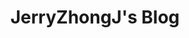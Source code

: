 ---
home: true
title: JerryZhongJ's Blog
layout: Blog
bgImage: /nilou.jpg
heroImage: /avatar_transparent.png
heroText: 记录一些零散的知识
tagline: 嘿嘿🥰🥰 妮露 嘿嘿🤤🤤
heroFullScreen: true
---